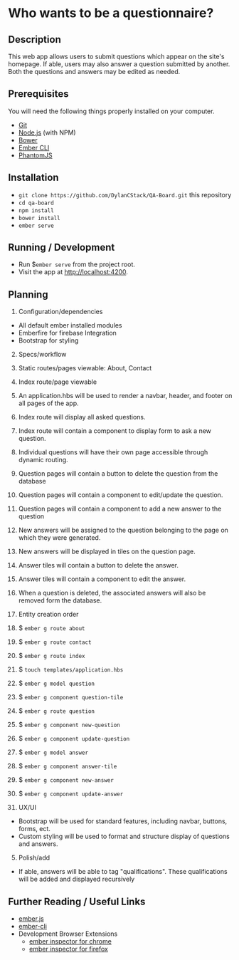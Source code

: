 # Who wants to be a questionnaire?

## Description
This web app allows users to submit questions which appear on the site's homepage. If able, users may also answer a question submitted by another. Both the questions and answers may be edited as needed.

## Prerequisites

You will need the following things properly installed on your computer.

* [Git](https://git-scm.com/)
* [Node.js](https://nodejs.org/) (with NPM)
* [Bower](https://bower.io/)
* [Ember CLI](https://ember-cli.com/)
* [PhantomJS](http://phantomjs.org/)

## Installation

* `git clone https://github.com/DylanCStack/QA-Board.git` this repository
* `cd qa-board`
* `npm install`
* `bower install`
* `ember serve`

## Running / Development

* Run $`ember serve` from the project root.
* Visit the app at [http://localhost:4200](http://localhost:4200).

## Planning

1. Configuration/dependencies
  * All default ember installed modules
  * Emberfire for firebase Integration
  * Bootstrap for styling

2. Specs/workflow
  1. Static routes/pages viewable: About, Contact
  2. Index route/page viewable
  3. An application.hbs will be used to render a navbar, header, and footer on all pages of the app.
  4. Index route will display all asked questions.
  5. Index route will contain a component to display form to ask a new question.
  6. Individual questions will have their own page accessible through dynamic routing.
  7. Question pages will contain a button to delete the question from the database
  8. Question pages will contain a component to edit/update the question.
  9. Question pages will contain a component to add a new answer to the question
  10. New answers will be assigned to the question belonging to the page on which they were generated.
  11. New answers will be displayed in tiles on the question page.
  12. Answer tiles will contain a button to delete the answer.
  13. Answer tiles will contain a component to edit the answer.
  14. When a question is deleted, the associated answers will also be removed form the database.

3. Entity creation order
  1. $ `ember g route about`
  2. $ `ember g route contact`
  3. $ `ember g route index`
  4. $ `touch templates/application.hbs`
  5. $ `ember g model question`
  6. $ `ember g component question-tile`
  7. $ `ember g route question`
  8. $ `ember g component new-question`
  9. $ `ember g component update-question`
  10. $ `ember g model answer`
  11. $ `ember g component answer-tile`
  12. $ `ember g component new-answer`
  13. $ `ember g component update-answer`

4. UX/UI
  * Bootstrap will be used for standard features, including navbar, buttons, forms, ect.
  * Custom styling will be used to format and structure display of questions and answers.

5. Polish/add
  * If able, answers will be able to tag "qualifications". These qualifications will be added and displayed recursively

## Further Reading / Useful Links

* [ember.js](http://emberjs.com/)
* [ember-cli](https://ember-cli.com/)
* Development Browser Extensions
  * [ember inspector for chrome](https://chrome.google.com/webstore/detail/ember-inspector/bmdblncegkenkacieihfhpjfppoconhi)
  * [ember inspector for firefox](https://addons.mozilla.org/en-US/firefox/addon/ember-inspector/)
